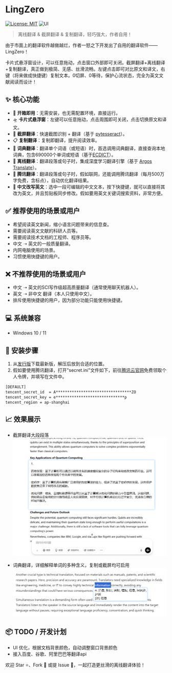 # LingZero

[![License: MIT](https://img.shields.io/badge/license-MIT-blue.svg)](https://opensource.org/licenses/MIT)
![UI](https://img.shields.io/badge/UI-PySide6-lightgrey.svg)

> 离线翻译 & 截屏翻译 & 复制翻译，轻巧强大，作者自用！

由于市面上的翻译软件越做越烂，作者一怒之下开发出了自用的翻译软件——LingZero！

卡片式悬浮窗设计，可以任意拖动，点击窗口外部即可关闭。截屏翻译+离线翻译+复制翻译，真正做到极简、无感、丝滑流畅。左键点击即可对比原文和译文，右键（将来做成快捷键）复制文本。0切屏、0等待，保护心流状态，完全为英文文献阅读而设计！

## ✨ 核心功能

- 🚀 **开箱即用**：无需安装，也无需配置环境，直接运行。
- 🛸 **卡片式悬浮窗**：左键可以任意拖动，点击周围即可关闭，点击切换原文和译文。
- 📸 **截屏翻译**：快速截图识别 + 翻译（基于 [pytesseract](https://github.com/madmaze/pytesseract)）。
- 📋 **复制翻译**：复制即翻译，提升阅读效率。
- 💎 **词典翻译**：翻译单个词语（或短语）时，首选调用词典翻译，直接查询本地词典，包含690000个单词或短语（基于[ECDICT](https://github.com/skywind3000/ECDICT)）。
- 🧠 **离线翻译**：翻译段落或句子时，集成深度学习翻译引擎（基于 [Argos Translate](https://github.com/argosopentech/argos-translate)）。
- 🐧 **腾讯翻译**：翻译段落或句子时，假如联网，还能调用腾讯翻译（每月500万字免费，含标点），自动优化翻译结果。
- 💨 **中文改写英文**：选中一段可编辑的中文文本，按下快捷键，就可以直接将其改为英文，并且剪贴板同步修改。假如要用英文关键词搜索资料，非常方便。

## ✅ 推荐使用的场景或用户

- 希望阅读英文新闻，缩小语言问题带来的信息查。
- 需要阅读英文文献的科研人员等。
- 需要阅读技术文档的工程师、程序员等。
- 中文 ➝ 英文的一般质量翻译。
- 内网电脑使用的场景。
- 习惯使用快捷键的用户。

## ❌ 不推荐使用的场景或用户

- 中文 ➝ 英文的SCI写作级超高质量翻译（通常使用聊天机器人）。
- 英文 ➝ 非中文 翻译（本人只使用中文）。
- 排斥使用快捷键的用户，因为部分功能只能使用快捷键。

## 💻 系统兼容

- Windows 10 / 11

## 👣 安装步骤

1. 从[发行版](https://github.com/eee555/LingZero/releases)下载最新版，解压后放到合适的位置。
2. 假如要使用腾讯翻译，打开"secret.ini"文件如下，前往[腾讯云官网](https://console.cloud.tencent.com/cam/capi)免费领取个人令牌，并填写在文件中。
```
[DEFAULT]
tencent_secret_id  = A*********************************ZO
tencent_secret_key = e******************************p
tencent_region = ap-shanghai
```

##  📈 效果展示

- 截屏翻译大段段落
![截屏翻译](./pic/2.png)

- 词典翻译，详细解释单词的多种含义，复制或截屏均可启用
![词典翻译](./pic/3.png)

## 📦 TODO / 开发计划

- UI 优化，根据文档背景颜色，自动调整窗口背景颜色
- 接入百度、谷歌、阿里巴巴等翻译api

欢迎 Star ⭐、Fork 🍴 或提 Issue 🚀，一起打造更丝滑的离线翻译体验！
